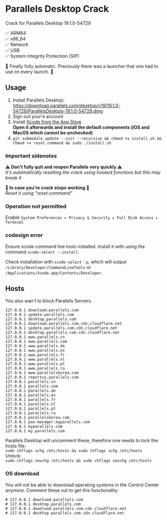# Parallels Desktop Crack
Crack for Parallels Desktop 19.1.0-54729

✅ ARM64<br>
✅ x86_64<br>
✅ Network<br>
✅ USB<br>
✅ System Integrity Protection (SIP)

🎉 Finally fully automatic. Previously there was a launcher that one had to use on every launch. 🎉
## Usage
1. Install Parallels Desktop:<br>
   https://download.parallels.com/desktop/v19/19.1.0-54729/ParallelsDesktop-19.1.0-54729.dmg
2. Sign out your'e account
3. Install [Xcode from the App Store](https://apps.apple.com/us/app/xcode/id497799835?mt=12)<br>
   **Open it afterwards and install the default components (iOS and MacOS which cannot be unchecked)**
4. `git submodule update --init --recursive && chmod +x install.sh && chmod +x reset.command && sudo ./install.sh`

### Important sidenotes
**⚠ Don't fully quit and reopen Parallels very quickly ⚠**<br>
*It's automatically resetting the crack using hooked functions but this may break it*

**🔧 In case you're crack stops working 🔧**<br>
*Reset it using \"reset.command\"*

### Operation not permitted
Enable `System Preferences ▸ Privacy & Security ▸ Full Disk Access ▸ Terminal`
### codesign error
Ensure xcode command line tools installed. Install it with using the command `xcode-select --install`.

Check installation with `xcode-select -p`, which will output `/Library/Developer/CommandLineTools` or `/Applications/Xcode.app/Contents/Developer`.
## Hosts
You also wan't to block Parallels Servers.
```
127.0.0.1 download.parallels.com
127.0.0.1 update.parallels.com
127.0.0.1 desktop.parallels.com
127.0.0.1 download.parallels.com.cdn.cloudflare.net
127.0.0.1 update.parallels.com.cdn.cloudflare.net
127.0.0.1 desktop.parallels.com.cdn.cloudflare.net
127.0.0.1 www.parallels.cn
127.0.0.1 www.parallels.com
127.0.0.1 www.parallels.de
127.0.0.1 www.parallels.es
127.0.0.1 www.parallels.fr
127.0.0.1 www.parallels.nl
127.0.0.1 www.parallels.pt
127.0.0.1 www.parallels.ru
127.0.0.1 www.parallelskorea.com
127.0.0.1 reportus.parallels.com
127.0.0.1 parallels.cn
127.0.0.1 parallels.com
127.0.0.1 parallels.de
127.0.0.1 parallels.es
127.0.0.1 parallels.fr
127.0.0.1 parallels.nl
127.0.0.1 parallels.pt
127.0.0.1 parallels.ru
127.0.0.1 parallelskorea.com
127.0.0.1 pax-manager.myparallels.com
127.0.0.1 myparallels.com
127.0.0.1 my.parallels.com
```
Parallels Desktop will uncomment these, therefore one needs to lock the hosts file:<br>
`sudo chflags uchg /etc/hosts && sudo chflags schg /etc/hosts`<br>
Unlock:<br>
`sudo chflags nouchg /etc/hosts && sudo chflags noschg /etc/hosts`
### OS download
You will not be able to download operating systems in the Control Center anymore. Comment these out to get this functionality:
```
# 127.0.0.1 download.parallels.com
# 127.0.0.1 desktop.parallels.com
# 127.0.0.1 download.parallels.com.cdn.cloudflare.net
# 127.0.0.1 desktop.parallels.com.cdn.cloudflare.net
```
